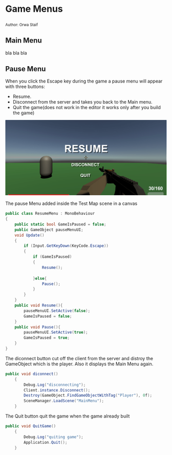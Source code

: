 # Game Menus 

<sub>Author: Orwa Staif</sup>

## Main Menu 

bla bla bla 

## Pause Menu 

When you click the Escape key during the game a pause menu will appear with three buttons: 

 + Resume.
 + Disconnect from the server and takes you back to the Main menu.
 + Quit the game(does not work in the editor it works only after you build the game)

![Pause Menu](remote_local/PauseMenu.png)

The pause Menu added inside the Test Map scene in a canvas 

```C# 
public class ResumeMenu : MonoBehaviour
{
    public static bool GameIsPaused = false;
    public GameObject pauseMenuUI;
    void Update()
    {
        if (Input.GetKeyDown(KeyCode.Escape))
        {
            if (GameIsPaused)
            {
                Resume();
                
            }else{
                Pause();
            }
        }
    }
    public void Resume(){
        pauseMenuUI.SetActive(false);
        GameIsPaused = false;
    }
    public void Pause(){
        pauseMenuUI.SetActive(true);
        GameIsPaused = true;
    }
}    
```

The diconnect button cut off the client from the server and distroy the GameObject which is the player. Also it displays the Main Menu again.

```C#
public void diconnect()
    {
        Debug.Log("disconnecting");
        Client.instance.Disconnect();
        Destroy(GameObject.FindGameObjectWithTag("Player"), 0f);
        SceneManager.LoadScene("MainMenu");
    }
```
The Quit button quit the game when the game already built

```C#
public void QuitGame()
    {
        Debug.Log("quiting game");
        Application.Quit();
    }

```
